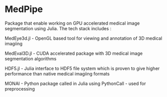 # MedPipe
Package that enable working on GPU accelerated medical image segmentation using Julia. The tech stack includes :


MedEye3d.jl - OpenGL based tool for viewing and annotation of 3D medical imagiing


MedEval3D.jl - CUDA accelerated package with 3D medical image segmentation algorithms


HDF5.jl - Julia interface to HDF5 file system which is proven to give higher performance than native medical imagiing formats


MONAI - Python package called in Julia using PythonCall - used for preprocessing

